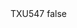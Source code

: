 <?xml version="1.0" encoding="UTF-8"?>
<CustomMetadata xmlns="http://soap.sforce.com/2006/04/metadata">
    <label>TXU547</label>
    <protected>false</protected>
</CustomMetadata>
